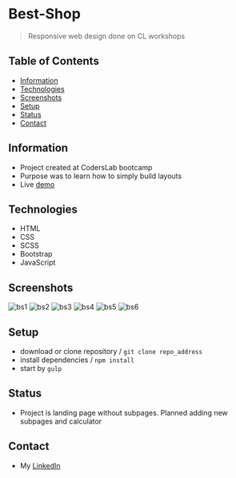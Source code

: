 # Best-Shop
>Responsive web design done on CL workshops

## Table of Contents
* [Information](#information)
* [Technologies](#technologies)
* [Screenshots](#screenshots)
* [Setup](#setup)
* [Status](#status)
* [Contact](#contact)


## Information
- Project created at CodersLab bootcamp
- Purpose was to learn how to simply build layouts
- Live [demo]( https://adamsawka.github.io/Best-Shop/)


## Technologies
- HTML
- CSS
- SCSS
- Bootstrap
- JavaScript

## Screenshots
![bs1](https://user-images.githubusercontent.com/43583762/158585615-1956b3f1-e7f3-4559-8531-9d9f4caed634.jpg)
![bs2](https://user-images.githubusercontent.com/43583762/158585627-5006f585-a6eb-4270-bd49-091a2b70e6b4.jpg)
![bs3](https://user-images.githubusercontent.com/43583762/158585637-2b51a033-0cbf-43ce-a742-17b29c988b9f.jpg)
![bs4](https://user-images.githubusercontent.com/43583762/158585641-8e21ebd8-5c0c-49bc-8eac-8aca68f2f77c.jpg)
![bs5](https://user-images.githubusercontent.com/43583762/158585655-e9586080-f946-4860-b26f-52f32ba45140.jpg)
![bs6](https://user-images.githubusercontent.com/43583762/158585657-89e89957-7294-4791-ac42-0dfb167b8dff.jpg)




## Setup

- download or clone repository / `git clone repo_address`
- install dependencies / `npm install`
- start by `gulp`

## Status
- Project is landing page without subpages. Planned adding new subpages and calculator

## Contact
- My [LinkedIn](https://www.linkedin.com/in/adam-sawka-net/) 
